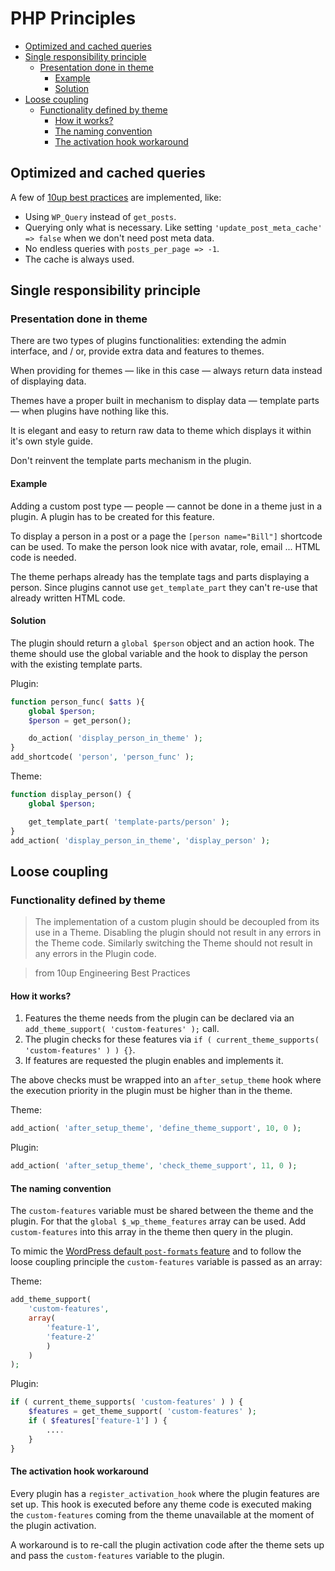 # PHP Principles

* [Optimized and cached queries](#optimized-and-cached-queries)
* [Single responsibility principle](#single-responsibility-principle)
	* [Presentation done in theme](#presentation-done-in-theme)
    	* [Example](#example)
    	* [Solution](#solution)
* [Loose coupling](#loose-coupling)
	* [Functionality defined by theme](#functionality-defined-by-theme)
    	* [How it works?](#how-it-works)
    	* [The naming convention](#the-naming-convention)
    	* [The activation hook workaround](#the-activation-hook-workaround)

## Optimized and cached queries

A few of [10up best practices](https://10up.github.io/Engineering-Best-Practices/php/) are implemented, like:

* Using `WP_Query` instead of `get_posts`.
* Querying only what is necessary. Like setting `'update_post_meta_cache' => false` when we don't need post meta data.
* No endless queries with `posts_per_page => -1`.
* The cache is always used.

## Single responsibility principle

### Presentation done in theme

There are two types of plugins functionalities: extending the admin interface, and / or, provide extra data and features to themes.

When providing for themes — like in this case — always return data instead of displaying data.

Themes have a proper built in mechanism to display data — template parts — when plugins have nothing like this.

It is elegant and easy to return raw data to theme which displays it within it's own style guide.

Don't reinvent the template parts mechanism in the plugin.

#### Example

Adding a custom post type ― people ― cannot be done in a theme just in a plugin. A plugin has to be created for this feature.

To display a person in a post or a page the `[person name="Bill"]` shortcode can be used. To make the person look nice with avatar, role, email ... HTML code is needed.

The theme perhaps already has the template tags and parts displaying a person. Since plugins cannot use `get_template_part` they can't re-use that already written HTML code.

#### Solution

The plugin should return a `global $person` object and an action hook.
The theme should use the global variable and the hook to display the person with the existing template parts.

Plugin:
```php
function person_func( $atts ){
	global $person;
	$person = get_person();

	do_action( 'display_person_in_theme' );
}
add_shortcode( 'person', 'person_func' );
```

Theme:
```php
function display_person() {
	global $person;

	get_template_part( 'template-parts/person' );
}
add_action( 'display_person_in_theme', 'display_person' );
```

## Loose coupling

### Functionality defined by theme

> The implementation of a custom plugin should be decoupled from its use in a Theme. Disabling the plugin should not result in any errors in the Theme code. Similarly switching the Theme should not result in any errors in the Plugin code.

> from 10up Engineering Best Practices

#### How it works?

1. Features the theme needs from the plugin can be declared via an `add_theme_support( 'custom-features' );` call.
2. The plugin checks for these features via `if ( current_theme_supports( 'custom-features' ) ) {}`.
3. If features are requested the plugin enables and implements it.

The above checks must be wrapped into an `after_setup_theme` hook where the execution priority in the plugin must be higher than in the theme.

Theme:
```php
add_action( 'after_setup_theme', 'define_theme_support', 10, 0 );
```

Plugin:
```php
add_action( 'after_setup_theme', 'check_theme_support', 11, 0 );
```

#### The naming convention

The `custom-features` variable must be shared between the theme and the plugin. For that the `global $_wp_theme_features` array can be used. Add `custom-features` into this array in the theme then query in the plugin.

To mimic the [WordPress default `post-formats` feature](https://developer.wordpress.org/themes/functionality/post-formats/)  and to follow the loose coupling principle the `custom-features` variable is passed as an array:

Theme:
```php
add_theme_support(
	'custom-features',
	array(
		'feature-1',
		'feature-2'
		)
	)
);
```

Plugin:
```php
if ( current_theme_supports( 'custom-features' ) ) {
	$features = get_theme_support( 'custom-features' );
	if ( $features['feature-1'] ) {
		....
	}
}
```

#### The activation hook workaround

Every plugin has a `register_activation_hook` where the plugin features are set up.
This hook is executed before any theme code is executed making the `custom-features` coming from the theme unavailable at the moment of the plugin activation.

A workaround is to re-call the plugin activation code after the theme sets up and pass the `custom-features` variable to the plugin.
